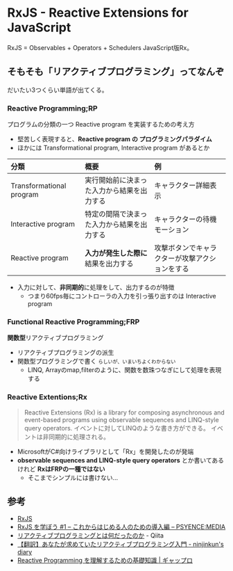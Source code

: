 # RxJS -  Reactive Extensions for JavaScript

RxJS = Observables + Operators + Schedulers
JavaScript版Rx。


## そもそも「リアクティブプログラミング」ってなんぞ

だいたい3つくらい単語が出てくる。

### Reactive Programming;RP
プログラムの分類の一つ Reactive program を実装するための考え方

- 堅苦しく表現すると、**Reactive program の プログラミングパラダイム**
- ほかには Transformational program, Interactive program があるとか

| 分類                     | 概要                                    | 例                        |
|:-------------------------|:---------------------------------------|:--------------------------|
| Transformational program | 実行開始前に決まった入力から結果を出力する | キャラクター詳細表示        |
| Interactive program      | 特定の間隔で決まった入力から結果を出力する | キャラクターの待機モーション |
| Reactive program         | **入力が発生した際に**結果を出力する      | 攻撃ボタンでキャラクターが攻撃アクションをする |

- 入力に対して、**非同期的**に処理をして、出力するのが特徴
    - つまり60fps毎にコントローラの入力を引っ張り出すのは Interactive program



### Functional Reactive Programming;FRP

**関数型**リアクティブプログラミング

- リアクティブプログラミングの派生
- 関数型プログラミングで書く <spam style="font-size: 80%">らしいが、いまいちよくわからない</spam> 
    - LINQ, Arrayのmap,filterのように、関数を数珠つなぎにして処理を表現する



### Reactive Extentions;Rx

> Reactive Extensions (Rx) is a library for composing asynchronous and event-based programs using observable sequences and LINQ-style query operators.
イベントに対してLINQのような書き方ができる。
イベントは非同期的に処理される。


- MicrosoftがC#向けライブラリとして「Rx」を開発したのが発端
- __observable sequences and LINQ-style query operators__ とか書いてあるけれど **RxはFRPの一種ではない**
    - そこまでシンプルには書けない…




## 参考
- [RxJS](https://rxjs-dev.firebaseapp.com/)
- [RxJS を学ぼう #1 &#8211; これからはじめる人のための導入編 &#8211; PSYENCE:MEDIA](https://tech.recruit-mp.co.jp/front-end/rxjs-intro/)
- [リアクティブプログラミングとは何だったのか](https://qiita.com/hiruberuto/items/39e4126f470d8b84b291) - Qiita
- [【翻訳】あなたが求めていたリアクティブプログラミング入門 - ninjinkun&#39;s diary](https://ninjinkun.hatenablog.com/entry/introrxja)
- [Reactive Programming を理解するための基礎知識 | ギャップロ](https://www.gaprot.jp/pickup/tips/reactive-programming)
